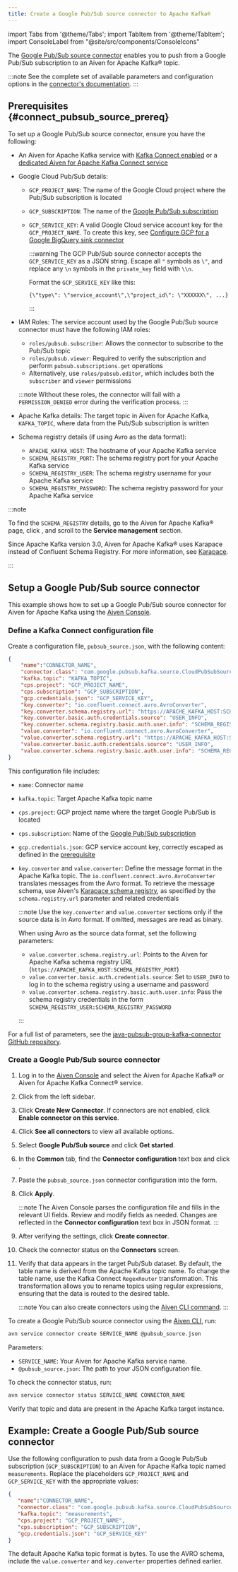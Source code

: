 ```yaml
---
title: Create a Google Pub/Sub source connector to Apache Kafka®
---
```

import Tabs from '@theme/Tabs';
import TabItem from '@theme/TabItem';
import ConsoleLabel from "@site/src/components/ConsoleIcons"

The [Google Pub/Sub source connector](https://github.com/googleapis/java-pubsub-group-kafka-connector) enables you to push from a Google Pub/Sub subscription to an Aiven for Apache Kafka® topic.

:::note
See the complete set of available parameters and configuration
options in the [connector's
documentation](https://github.com/googleapis/java-pubsub-group-kafka-connector).
:::

## Prerequisites {#connect_pubsub_source_prereq}

To set up a Google Pub/Sub source connector, ensure you have the following:

- An Aiven for Apache Kafka service with [Kafka Connect enabled](enable-connect) or a
  [dedicated Aiven for Apache Kafka Connect service](/docs/products/kafka/kafka-connect/get-started#apache_kafka_connect_dedicated_cluster)
- Google Cloud Pub/Sub details:
  - `GCP_PROJECT_NAME`: The name of the Google Cloud project where the Pub/Sub
    subscription is located
  - `GCP_SUBSCRIPTION`: The name of the [Google Pub/Sub subscription](https://cloud.google.com/pubsub/docs/create-subscription)
  - `GCP_SERVICE_KEY`: A valid Google Cloud service account key for the
    `GCP_PROJECT_NAME`. To create this key, see [Configure GCP for a Google BigQuery sink connector](/docs/products/kafka/kafka-connect/howto/gcp-bigquery-sink-prereq#gcp-bigquery-sink-connector-google-account)

    :::warning
    The GCP Pub/Sub source connector accepts the `GCP_SERVICE_KEY` as a JSON string.
    Escape all `"` symbols as `\"`, and replace any `\n` symbols in the `private_key` field with `\\n`.

    Format the `GCP_SERVICE_KEY` like this:

    `{\"type\": \"service_account\",\"project_id\": \"XXXXXX\", ...}`

    :::

- IAM Roles: The service account used by the Google Pub/Sub source connector must have
  the following IAM roles:
  - `roles/pubsub.subscriber`: Allows the connector to subscribe to the Pub/Sub topic
  - `roles/pubsub.viewer`: Required to verify the subscription and perform
    `pubsub.subscriptions.get` operations
  - Alternatively, use `roles/pubsub.editor`, which includes both the `subscriber` and
    `viewer` permissions

  :::note
  Without these roles, the connector will fail with a `PERMISSION_DENIED` error during
  the verification process.
  :::

- Apache Kafka details: The target topic in Aiven for Apache Kafka, `KAFKA_TOPIC`,
  where data from the Pub/Sub subscription is written
- Schema registry details (if using Avro as the data format):
  - `APACHE_KAFKA_HOST`: The hostname of your Apache Kafka service
  - `SCHEMA_REGISTRY_PORT`: The schema registry port for your Apache Kafka service
  - `SCHEMA_REGISTRY_USER`: The schema registry username for your Apache Kafka service
  - `SCHEMA_REGISTRY_PASSWORD`: The schema registry password for your Apache Kafka service

 :::note

 To find the `SCHEMA_REGISTRY` details, go to the Aiven for Apache Kafka®
 <ConsoleLabel name="overview"/> page, click <ConsoleLabel name="service settings"/>, and
 scroll to the **Service management** section.

 Since Apache Kafka version 3.0, Aiven for Apache Kafka® uses Karapace instead of
 Confluent Schema Registry. For more information, see
 [Karapace](/docs/products/kafka/karapace).

 :::

## Setup a Google Pub/Sub source connector

This example shows how to set up a Google Pub/Sub source connector for Aiven for Apache
Kafka using the [Aiven Console](https://console.aiven.io/).

### Define a Kafka Connect configuration file

Create a configuration file, `pubsub_source.json`, with the following content:

```json
{
    "name":"CONNECTOR_NAME",
    "connector.class": "com.google.pubsub.kafka.source.CloudPubSubSourceConnector",
    "kafka.topic": "KAFKA_TOPIC",
    "cps.project": "GCP_PROJECT_NAME",
    "cps.subscription": "GCP_SUBSCRIPTION",
    "gcp.credentials.json": "GCP_SERVICE_KEY",
    "key.converter": "io.confluent.connect.avro.AvroConverter",
    "key.converter.schema.registry.url": "https://APACHE_KAFKA_HOST:SCHEMA_REGISTRY_PORT",
    "key.converter.basic.auth.credentials.source": "USER_INFO",
    "key.converter.schema.registry.basic.auth.user.info": "SCHEMA_REGISTRY_USER:SCHEMA_REGISTRY_PASSWORD",
    "value.converter": "io.confluent.connect.avro.AvroConverter",
    "value.converter.schema.registry.url": "https://APACHE_KAFKA_HOST:SCHEMA_REGISTRY_PORT",
    "value.converter.basic.auth.credentials.source": "USER_INFO",
    "value.converter.schema.registry.basic.auth.user.info": "SCHEMA_REGISTRY_USER:SCHEMA_REGISTRY_PASSWORD"
}
```

This configuration file includes:

- `name`: Connector name
- `kafka.topic`: Target Apache Kafka topic name
- `cps.project`: GCP project name where the target Google Pub/Sub
    is located
- `cps.subscription`: Name of the [Google Pub/Sub subscription](https://cloud.google.com/pubsub/docs/create-subscription)
- `gcp.credentials.json`: GCP service account key, correctly escaped as defined in the
  [prerequisite](/docs/products/kafka/kafka-connect/howto/gcp-pubsub-source#connect_pubsub_source_prereq)
- `key.converter` and `value.converter`: Define the message format in the Apache Kafka
  topic. The `io.confluent.connect.avro.AvroConverter` translates messages from the
  Avro format. To retrieve the message schema, use Aiven's
  [Karapace schema registry](https://github.com/aiven/karapace), as specified
  by the `schema.registry.url` parameter and related credentials

  :::note
  Use the `key.converter` and `value.converter` sections only if the source data is in
  Avro format. If omitted, messages are read as binary.

  When using Avro as the source data format, set the following parameters:

  - `value.converter.schema.registry.url`: Points to the Aiven for Apache Kafka schema
    registry URL (`https://APACHE_KAFKA_HOST:SCHEMA_REGISTRY_PORT`)
  - `value.converter.basic.auth.credentials.source`: Set to `USER_INFO` to log in to the
    schema registry using a username and password
  - `value.converter.schema.registry.basic.auth.user.info`: Pass the schema registry
    credentials in the form `SCHEMA_REGISTRY_USER:SCHEMA_REGISTRY_PASSWORD`

   :::

For a full list of parameters, see the
[java-pubsub-group-kafka-connector GitHub repository](https://github.com/googleapis/java-pubsub-group-kafka-connector/).

### Create a Google Pub/Sub source connector

<Tabs groupId="setup-method"> <TabItem value="console" label="Aiven Console" default>

1. Log in to the [Aiven Console](https://console.aiven.io/) and select the Aiven for
   Apache Kafka® or Aiven for Apache Kafka Connect® service.
1. Click  <ConsoleLabel name="connectors"/> from the left sidebar.
1. Click **Create New Connector**. If connectors are not enabled,
   click **Enable connector on this service**.
1. Click **See all connectors** to view all available options.
1. Select **Google Pub/Sub source** and click **Get started**.
1. In the **Common** tab, find the **Connector configuration** text box and
   click <ConsoleLabel name="edit"/>.
1. Paste the `pubsub_source.json` connector configuration into the form.
1. Click **Apply**.

   :::note
   The Aiven Console parses the configuration file and fills in the relevant UI fields.
   Review and modify fields as needed. Changes are reflected in
   the **Connector configuration** text box in JSON format.
   :::

1. After verifying the settings, click **Create connector**.
1. Check the connector status on the **Connectors** screen.
1. Verify that data appears in the target Pub/Sub dataset. By default, the table name is
   derived from the Apache Kafka topic name. To change the table name, use the Kafka
   Connect `RegexRouter` transformation. This transformation allows you to rename
   topics using regular expressions, ensuring that the data is routed to the desired
   table.


    :::note
    You can also create connectors using the
    [Aiven CLI command](/docs/tools/cli/service/connector#avn_service_connector_create).
    :::

</TabItem> <TabItem value="cli" label="Aiven CLI">

To create a Google Pub/Sub source connector using the
[Aiven CLI](/docs/tools/cli/service-cli), run:

```bash
avn service connector create SERVICE_NAME @pubsub_source.json
```

Parameters:

- `SERVICE_NAME`: Your Aiven for Apache Kafka service name.
- `@pubsub_source.json`: The path to your JSON configuration file.

To check the connector status, run:

```bash
avn service connector status SERVICE_NAME CONNECTOR_NAME
```

Verify that topic and data are present in the Apache Kafka target instance.

</TabItem> </Tabs>

## Example: Create a Google Pub/Sub source connector

Use the following configuration to push data from a Google Pub/Sub subscription
(`GCP_SUBSCRIPTION`) to an Aiven for Apache Kafka topic named `measurements`. Replace the
placeholders `GCP_PROJECT_NAME` and `GCP_SERVICE_KEY` with the appropriate values:

```json
{
   "name":"CONNECTOR_NAME",
   "connector.class": "com.google.pubsub.kafka.source.CloudPubSubSourceConnector",
   "kafka.topic": "measurements",
   "cps.project": "GCP_PROJECT_NAME",
   "cps.subscription": "GCP_SUBSCRIPTION",
   "gcp.credentials.json": "GCP_SERVICE_KEY"
}
```

The default Apache Kafka topic format is bytes. To use the AVRO schema, include
the `value.converter` and `key.converter` properties defined earlier.
